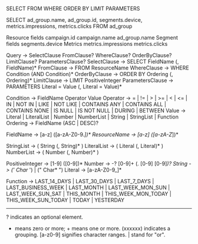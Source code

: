 SELECT
FROM
WHERE
ORDER BY
LIMIT
PARAMETERS


SELECT
  ad_group.name,
  ad_group.id,
  segments.device,
  metrics.impressions,
  metrics.clicks
FROM ad_group

Resource fields
    campaign.id
    campaign.name
    ad_group.name
Segment fields
    segments.device
Metrics
    metrics.impressions
    metrics.clicks


Query            -> SelectClause FromClause? WhereClause? OrderByClause? LimitClause? ParametersClause?
SelectClause     -> SELECT FieldName (, FieldName)*
FromClause       -> FROM ResourceName
WhereClause      -> WHERE Condition (AND Condition)*
OrderByClause    -> ORDER BY Ordering (, Ordering)*
LimitClause      -> LIMIT PositiveInteger
ParametersClause -> PARAMETERS Literal = Value (, Literal = Value)*

Condition        -> FieldName Operator Value
Operator         -> = | != | > | >= | < | <= | IN | NOT IN |
                    LIKE | NOT LIKE | CONTAINS ANY | CONTAINS ALL |
                    CONTAINS NONE | IS NULL | IS NOT NULL | DURING |
                    BETWEEN
Value            -> Literal | LiteralList | Number | NumberList | String |
                    StringList | Function
Ordering         -> FieldName (ASC | DESC)?

FieldName        -> [a-z] ([a-zA-Z0-9._])*
ResourceName     -> [a-z] ([a-zA-Z_])*

StringList       -> ( String (, String)* )
LiteralList      -> ( Literal (, Literal)* )
NumberList       -> ( Number (, Number)* )

PositiveInteger  -> [1-9] ([0-9])*
Number           -> -? [0-9]+ (. [0-9] [0-9]*)?
String           -> (' Char* ') | (" Char* ")
Literal          -> [a-zA-Z0-9_]*

Function         -> LAST_14_DAYS | LAST_30_DAYS | LAST_7_DAYS |
                    LAST_BUSINESS_WEEK | LAST_MONTH | LAST_WEEK_MON_SUN |
                    LAST_WEEK_SUN_SAT | THIS_MONTH | THIS_WEEK_MON_TODAY |
                    THIS_WEEK_SUN_TODAY | TODAY | YESTERDAY    


*** 
? indicates an optional element.
* means zero or more; + means one or more.
(xxxxxx) indicates a grouping.
[a-z0-9] signifies character ranges.
| stand for "or".                    